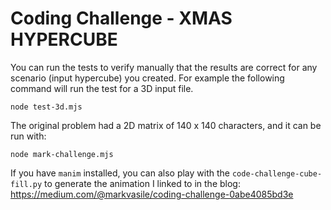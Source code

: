 Coding Challenge - XMAS HYPERCUBE
=================================

You can run the tests to verify manually that the results are correct for any scenario (input hypercube) you created.
For example the following command will run the test for a 3D input file.

```
node test-3d.mjs
```

The original problem had a 2D matrix of 140 x 140 characters, and it can be run with:

```
node mark-challenge.mjs
```

If you have `manim` installed, you can also play with the `code-challenge-cube-fill.py` to generate the animation I linked to in the blog: https://medium.com/@markvasile/coding-challenge-0abe4085bd3e
